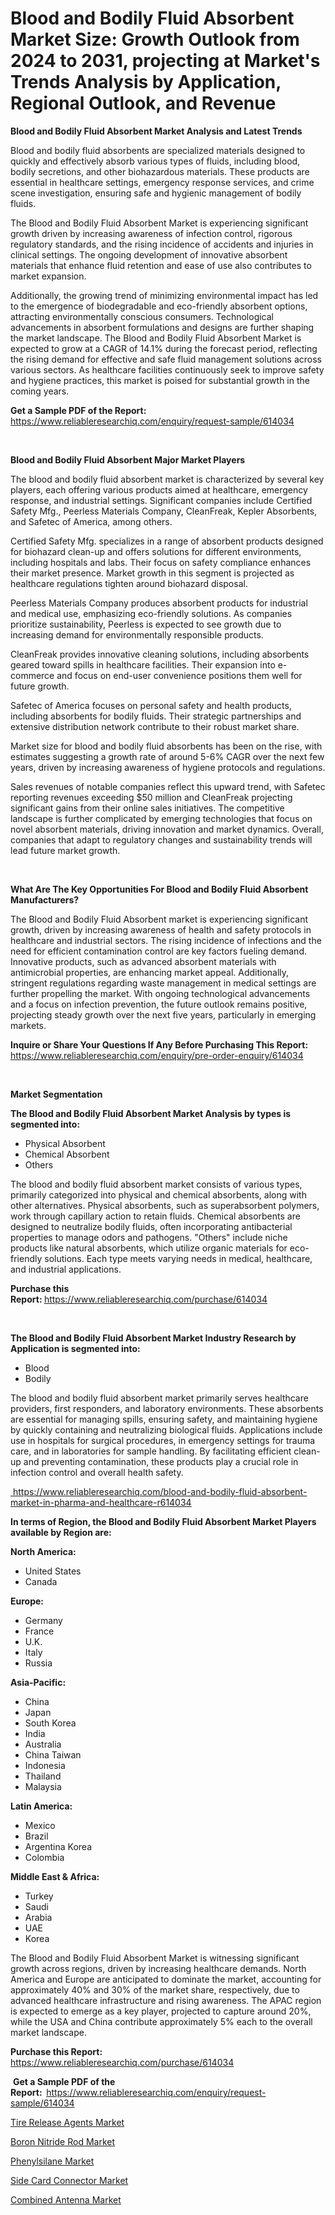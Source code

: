 <p><h1>Blood and Bodily Fluid Absorbent Market Size: Growth Outlook from 2024 to 2031, projecting at Market's Trends Analysis by Application, Regional Outlook, and Revenue</h1></p><p><strong>Blood and Bodily Fluid Absorbent Market Analysis and Latest Trends</strong></p>
<p><p>Blood and bodily fluid absorbents are specialized materials designed to quickly and effectively absorb various types of fluids, including blood, bodily secretions, and other biohazardous materials. These products are essential in healthcare settings, emergency response services, and crime scene investigation, ensuring safe and hygienic management of bodily fluids. </p><p>The Blood and Bodily Fluid Absorbent Market is experiencing significant growth driven by increasing awareness of infection control, rigorous regulatory standards, and the rising incidence of accidents and injuries in clinical settings. The ongoing development of innovative absorbent materials that enhance fluid retention and ease of use also contributes to market expansion. </p><p>Additionally, the growing trend of minimizing environmental impact has led to the emergence of biodegradable and eco-friendly absorbent options, attracting environmentally conscious consumers. Technological advancements in absorbent formulations and designs are further shaping the market landscape. The Blood and Bodily Fluid Absorbent Market is expected to grow at a CAGR of 14.1% during the forecast period, reflecting the rising demand for effective and safe fluid management solutions across various sectors. As healthcare facilities continuously seek to improve safety and hygiene practices, this market is poised for substantial growth in the coming years.</p></p>
<p><strong>Get a Sample PDF of the Report:&nbsp;</strong> <a href="https://www.reliableresearchiq.com/enquiry/request-sample/614034?utm_campaign=1106&utm_medium=2&utm_source=Github&utm_content=ia&utm_term=11122024&utm_id=blood-and-bodily-fluid-absorbent">https://www.reliableresearchiq.com/enquiry/request-sample/614034</a></p>
<p>&nbsp;</p>
<p><strong>Blood and Bodily Fluid Absorbent Major Market Players</strong></p>
<p><p>The blood and bodily fluid absorbent market is characterized by several key players, each offering various products aimed at healthcare, emergency response, and industrial settings. Significant companies include Certified Safety Mfg., Peerless Materials Company, CleanFreak, Kepler Absorbents, and Safetec of America, among others.</p><p>Certified Safety Mfg. specializes in a range of absorbent products designed for biohazard clean-up and offers solutions for different environments, including hospitals and labs. Their focus on safety compliance enhances their market presence. Market growth in this segment is projected as healthcare regulations tighten around biohazard disposal.</p><p>Peerless Materials Company produces absorbent products for industrial and medical use, emphasizing eco-friendly solutions. As companies prioritize sustainability, Peerless is expected to see growth due to increasing demand for environmentally responsible products. </p><p>CleanFreak provides innovative cleaning solutions, including absorbents geared toward spills in healthcare facilities. Their expansion into e-commerce and focus on end-user convenience positions them well for future growth.</p><p>Safetec of America focuses on personal safety and health products, including absorbents for bodily fluids. Their strategic partnerships and extensive distribution network contribute to their robust market share. </p><p>Market size for blood and bodily fluid absorbents has been on the rise, with estimates suggesting a growth rate of around 5-6% CAGR over the next few years, driven by increasing awareness of hygiene protocols and regulations. </p><p>Sales revenues of notable companies reflect this upward trend, with Safetec reporting revenues exceeding $50 million and CleanFreak projecting significant gains from their online sales initiatives. The competitive landscape is further complicated by emerging technologies that focus on novel absorbent materials, driving innovation and market dynamics. Overall, companies that adapt to regulatory changes and sustainability trends will lead future market growth.</p></p>
<p>&nbsp;</p>
<p><strong>What Are The Key Opportunities For Blood and Bodily Fluid Absorbent Manufacturers?</strong></p>
<p><p>The Blood and Bodily Fluid Absorbent market is experiencing significant growth, driven by increasing awareness of health and safety protocols in healthcare and industrial sectors. The rising incidence of infections and the need for efficient contamination control are key factors fueling demand. Innovative products, such as advanced absorbent materials with antimicrobial properties, are enhancing market appeal. Additionally, stringent regulations regarding waste management in medical settings are further propelling the market. With ongoing technological advancements and a focus on infection prevention, the future outlook remains positive, projecting steady growth over the next five years, particularly in emerging markets.</p></p>
<p><strong>Inquire or Share Your Questions If Any Before Purchasing This Report:</strong> <a href="https://www.reliableresearchiq.com/enquiry/pre-order-enquiry/614034?utm_campaign=1106&utm_medium=2&utm_source=Github&utm_content=ia&utm_term=11122024&utm_id=blood-and-bodily-fluid-absorbent">https://www.reliableresearchiq.com/enquiry/pre-order-enquiry/614034</a></p>
<p>&nbsp;</p>
<p><strong>Market Segmentation</strong></p>
<p><strong>The Blood and Bodily Fluid Absorbent Market Analysis by types is segmented into:</strong></p>
<p><ul><li>Physical Absorbent</li><li>Chemical Absorbent</li><li>Others</li></ul></p>
<p><p>The blood and bodily fluid absorbent market consists of various types, primarily categorized into physical and chemical absorbents, along with other alternatives. Physical absorbents, such as superabsorbent polymers, work through capillary action to retain fluids. Chemical absorbents are designed to neutralize bodily fluids, often incorporating antibacterial properties to manage odors and pathogens. "Others" include niche products like natural absorbents, which utilize organic materials for eco-friendly solutions. Each type meets varying needs in medical, healthcare, and industrial applications.</p></p>
<p><strong>Purchase this Report:&nbsp;</strong><a href="https://www.reliableresearchiq.com/purchase/614034?utm_campaign=1106&utm_medium=2&utm_source=Github&utm_content=ia&utm_term=11122024&utm_id=blood-and-bodily-fluid-absorbent">https://www.reliableresearchiq.com/purchase/614034</a></p>
<p>&nbsp;</p>
<p><strong>The Blood and Bodily Fluid Absorbent Market Industry Research by Application is segmented into:</strong></p>
<p><ul><li>Blood</li><li>Bodily</li></ul></p>
<p><p>The blood and bodily fluid absorbent market primarily serves healthcare providers, first responders, and laboratory environments. These absorbents are essential for managing spills, ensuring safety, and maintaining hygiene by quickly containing and neutralizing biological fluids. Applications include use in hospitals for surgical procedures, in emergency settings for trauma care, and in laboratories for sample handling. By facilitating efficient clean-up and preventing contamination, these products play a crucial role in infection control and overall health safety.</p></p>
<p><a href="https://www.reliableresearchiq.com/blood-and-bodily-fluid-absorbent-market-in-pharma-and-healthcare-r614034?utm_campaign=1106&utm_medium=2&utm_source=Github&utm_content=ia&utm_term=11122024&utm_id=blood-and-bodily-fluid-absorbent">&nbsp;https://www.reliableresearchiq.com/blood-and-bodily-fluid-absorbent-market-in-pharma-and-healthcare-r614034</a></p>
<p><strong>In terms of Region, the Blood and Bodily Fluid Absorbent Market Players available by Region are:</strong></p>
<p>
    <p> <strong> North America: </strong>
        <ul>
            <li>United States</li>
            <li>Canada</li>
        </ul>
        </p> 
    <p> <strong> Europe: </strong>
        <ul>
            <li>Germany</li>
            <li>France</li>
            <li>U.K.</li>
            <li>Italy</li>
            <li>Russia</li>
        </ul>
        </p> 
    <p> <strong> Asia-Pacific: </strong>
        <ul>
            <li>China</li>
            <li>Japan</li>
            <li>South Korea</li>
            <li>India</li>
            <li>Australia</li>
            <li>China Taiwan</li>
            <li>Indonesia</li>
            <li>Thailand</li>
            <li>Malaysia</li>
        </ul>
        </p> 
    <p> <strong> Latin America: </strong>
        <ul>
            <li>Mexico</li>
            <li>Brazil</li>
            <li>Argentina Korea</li>
            <li>Colombia</li>
        </ul>
        </p> 
    <p> <strong> Middle East & Africa: </strong>
        <ul>
            <li>Turkey</li>
            <li>Saudi</li>
            <li>Arabia</li>
            <li>UAE</li>
            <li>Korea</li>
        </ul>
    </p>
    </p>
<p><p>The Blood and Bodily Fluid Absorbent Market is witnessing significant growth across regions, driven by increasing healthcare demands. North America and Europe are anticipated to dominate the market, accounting for approximately 40% and 30% of the market share, respectively, due to advanced healthcare infrastructure and rising awareness. The APAC region is expected to emerge as a key player, projected to capture around 20%, while the USA and China contribute approximately 5% each to the overall market landscape.</p></p>
<p><strong>Purchase this Report: </strong><a href="https://www.reliableresearchiq.com/purchase/614034?utm_campaign=1106&utm_medium=2&utm_source=Github&utm_content=ia&utm_term=11122024&utm_id=blood-and-bodily-fluid-absorbent">https://www.reliableresearchiq.com/purchase/614034</a></p>
<p>&nbsp;<strong>Get a Sample PDF of the Report:&nbsp;&nbsp;</strong><a href="https://www.reliableresearchiq.com/enquiry/request-sample/614034?utm_campaign=1106&utm_medium=2&utm_source=Github&utm_content=ia&utm_term=11122024&utm_id=blood-and-bodily-fluid-absorbent">https://www.reliableresearchiq.com/enquiry/request-sample/614034</a></p>
<p><strong></strong></p>
<p><p><a href="https://www.linkedin.com/pulse/forecasting-trends-tire-release-agents-market-sales-revenue-i8une?utm_campaign=1106&utm_medium=2&utm_source=Github&utm_content=ia&utm_term=11122024&utm_id=blood-and-bodily-fluid-absorbent">Tire Release Agents Market</a></p><p><a href="https://www.linkedin.com/pulse/detailed-analysis-size-boron-nitride-rod-market-projected-ssnte?utm_campaign=1106&utm_medium=2&utm_source=Github&utm_content=ia&utm_term=11122024&utm_id=blood-and-bodily-fluid-absorbent">Boron Nitride Rod Market</a></p><p><a href="https://www.linkedin.com/pulse/c-hannibex-sqmmf?utm_campaign=1106&utm_medium=2&utm_source=Github&utm_content=ia&utm_term=11122024&utm_id=blood-and-bodily-fluid-absorbent">Phenylsilane Market</a></p><p><a href="https://github.com/NargisHussain75/Market-Research-Report-List-1/blob/main/side-card-connector-market.md?utm_campaign=1106&utm_medium=2&utm_source=Github&utm_content=ia&utm_term=11122024&utm_id=blood-and-bodily-fluid-absorbent">Side Card Connector Market</a></p><p><a href="https://github.com/FlorianWolf90/Market-Research-Report-List-1/blob/main/combined-antenna-market.md?utm_campaign=1106&utm_medium=2&utm_source=Github&utm_content=ia&utm_term=11122024&utm_id=blood-and-bodily-fluid-absorbent">Combined Antenna Market</a></p></p>